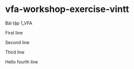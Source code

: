 # vfa-workshop-exercise-vintt
Bài tập 1_VFA

First line

Second line

Third line

Hello fourth line 
